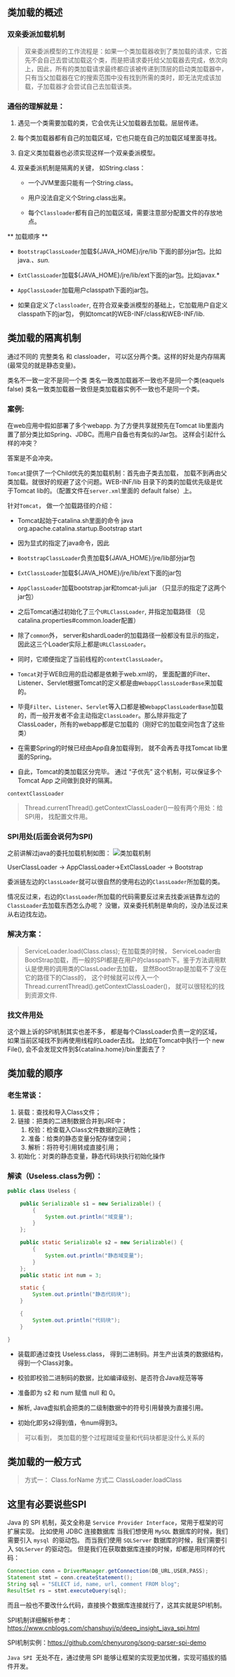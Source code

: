 ## 类加载的概述
### 双亲委派加载机制
> 双亲委派模型的工作流程是：如果一个类加载器收到了类加载的请求，它首先不会自己去尝试加载这个类，而是把请求委托给父加载器去完成，依次向上，因此，所有的类加载请求最终都应该被传递到顶层的启动类加载器中，只有当父加载器在它的搜索范围中没有找到所需的类时，即无法完成该加载，子加载器才会尝试自己去加载该类。

### 通俗的理解就是：


1. 遇见一个类需要加载的类，它会优先让父加载器去加载。层层传递。

2. 每个类加载器都有自己的加载区域，它也只能在自己的加载区域里面寻找。

3. 自定义类加载器也必须实现这样一个双亲委派模型。

4. 双亲委派机制是隔离的关键， 如String.class：

     - 一个JVM里面只能有一个String.class。

     - 用户没法自定义个String.class出来。

     - 每个`Classloader`都有自己的加载区域，需要注意部分配置文件的存放地点。

** 加载顺序 **
- `BootstrapClassLoader`加载${JAVA_HOME}/jre/lib 下面的部分jar包。比如java.*、sun.*

- `ExtClassLoader`加载${JAVA_HOME}/jre/lib/ext下面的jar包。比如javax.*

- `AppClassLoader`加载用户classpath下面的jar包。

- 如果自定义了`classloader`, 在符合双亲委派模型的基础上，它加载用户自定义classpath下的jar包， 例如tomcat的WEB-INF/class和WEB-INF/lib.

## 类加载的隔离机制

通过不同的 完整类名 和 classloader， 可以区分两个类。这样的好处是内存隔离(最常见的就是静态变量)。

类名不一致一定不是同一个类
类名一致类加载器不一致也不是同一个类(eaquels false)
类名一致类加载器一致但是类加载器实例不一致也不是同一个类。

### 案例:
在web应用中假如部署了多个webapp. 为了方便共享就预先在Tomcat lib里面内置了部分类比如Spring、JDBC。而用户自备也有类似的Jar包。 这样会引起什么样的冲突？

答案是不会冲突。

`Tomcat`提供了一个Child优先的类加载机制：首先由子类去加载， 加载不到再由父类加载。就很好的规避了这个问题。WEB-INF/lib 目录下的类的加载优先级是优于Tomcat lib的。（配置文件在`server.xml`里面的<Loader delegate ="false"/> default false）上。

针对`Tomcat`， 做一个加载路径的介绍：
- Tomcat起始于catalina.sh里面的命令 java org.apache.catalina.startup.Bootstrap start

- 因为显式的指定了java命令，因此

- `BootstrapClassLoader`负责加载${JAVA_HOME}/jre/lib部分jar包

- `ExtClassLoader`加载${JAVA_HOME}/jre/lib/ext下面的jar包

- `AppClassLoader`加载bootstrap.jar和tomcat-juli.jar （只显示的指定了这两个jar包）

- 之后Tomcat通过初始化了三个`URLClassLoader`, 并指定加载路径 （见catalina.properties#common.loader配置）

- 除了`common`外， server和shardLoader的加载路径一般都没有显示的指定， 因此这三个Loader实际上都是`URLClassLoader`。

- 同时，它顺便指定了当前线程的`contextClassLoader`。

- `Tomcat`对于WEB应用的启动都是依赖于web.xml的， 里面配置的Filter、Listener、Servlet根据Tomcat的定义都是由`WebappClassLoaderBase`来加载的。

- 毕竟`Filter`、`Listener`、`Servlet`等入口都是被`WebappClassLoaderBase`加载的，而一般开发者不会主动指定`ClassLoader`。那么除非指定了ClassLoader，所有的webapp都是它加载的（刚好它的加载空间包含了这些类）

- 在需要Spring的时候已经由App自身加载得到， 就不会再去寻找Tomcat lib里面的Spring。

- 自此，Tomcat的类加载区分完毕。 通过 “子优先” 这个机制，可以保证多个 Tomcat App 之间做到良好的隔离。

`contextClassLoader`
> Thread.currentThread().getContextClassLoader()一般有两个用处：给SPI用， 找配置文件用。

### SPI用处(后面会说何为SPI)
之前讲解过java的委托加载机制如图：
![类加载机制](https://github.com/lianggexiao/java-interview/tree/master/img/jvm_classload1.png)

UserClassLoader -> AppClassLoader->ExtClassLoader -> Bootstrap


委派链左边的`ClassLoader`就可以很自然的使用右边的`ClassLoader`所加载的类。


情况反过来，右边的`ClassLoader`所加载的代码需要反过来去找委派链靠左边的`ClassLoader`去加载东西怎么办呢？
没辙，双亲委托机制是单向的，没办法反过来从右边找左边。

### 解决方案：
> ServiceLoader.load(Class.class); 在加载类的时候， ServiceLoader由BootStrap加载，而一般的SPI都是在用户的classpath下。鉴于方法调用默认是使用的调用类的ClassLoader去加载， 显然BootStrap是加载不了没在它的路径下的Class的， 这个时候就可以传入一个Thread.currentThread().getContextClassLoader()， 就可以很轻松的找到资源文件.

### 找文件用处
这个跟上诉的SPI机制其实也差不多， 都是每个ClassLoader负责一定的区域， 如果当前区域找不到再使用线程的Loader去找。
比如在Tomcat中执行一个 new File(), 会不会发现文件到${catalina.home}/bin里面去了？

## 类加载的顺序

### 老生常谈：

1. 装载：查找和导入Class文件；
2. 链接：把类的二进制数据合并到JRE中；
      1. 校验：检查载入Class文件数据的正确性；
      2. 准备：给类的静态变量分配存储空间；
      3. 解析：将符号引用转成直接引用；
3. 初始化：对类的静态变量，静态代码块执行初始化操作

### 解读（Useless.class为例）：
```java
public class Useless {

    public Serializable s1 = new Serializable() {
        {
            System.out.println("域变量");
        }
    };

    public static Serializable s2 = new Serializable() {
        {
            System.out.println("静态域变量");
        }
    };
    public static int num = 3;

    static {
        System.out.println("静态代码块");
    }

    {
        System.out.println("代码块");
    }

}
```
- 装载即通过查找 Useless.class， 得到二进制码。并生产出该类的数据结构，得到一个Class对象。

- 校验即校验二进制码的数据，比如编译级别、是否符合Java规范等等

- 准备即为 s2 和 num 赋值 null 和 0。

- 解析, Java虚拟机会把类的二级制数据中的符号引用替换为直接引用。

- 初始化即另s2得到值，令num得到3。

> 可以看到， 类加载的整个过程跟域变量和代码块都是没什么关系的

## 类加载的一般方式

>方式一：
Class.forName
方式二
ClassLoader.loadClass


## 这里有必要说些SPI
 Java 的 SPI 机制，英文全称是 `Service Provider Interface`，常用于框架的可扩展实现。
比如使用 JDBC 连接数据库
当我们想使用 `MySQL` 数据库的时候，我们需要引入 `mysql `的驱动包。
而当我们使用 `SQLServer` 数据库的时候，我们需要引入 `SQLServer` 的驱动包。
但是我们在获取数据库连接的时候，却都是用同样的代码：
```java
Connection conn = DriverManager.getConnection(DB_URL,USER,PASS);
Statement stmt = conn.createStatement();
String sql = "SELECT id, name, url, comment FROM blog";
ResultSet rs = stmt.executeQuery(sql);
```
而且一般也不要改什么代码，直接换个数据库连接就行了，这其实就是SPI机制。

SPI机制详细解析参考：<https://www.cnblogs.com/chanshuyi/p/deep_insight_java_spi.html>

SPI机制实例：<https://github.com/chenyurong/song-parser-spi-demo>


`Java SPI `无处不在，通过使用 SPI 能够让框架的实现更加优雅，实现可插拔的插件开发。

